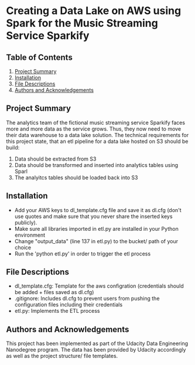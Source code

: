 # Creating a Data Lake on AWS using Spark for the Music Streaming Service Sparkify

## Table of Contents
1. [Project Summary](#Project-Sumary)
2. [Installation](#Installation)
3. [File Descriptions](#File-Descriptions)
4. [Authors and Acknowledgements](#Authors-Acknowledgements)

## Project Summary <a name="Project-Sumary"></a>
The analytics team of the fictional music streaming service Sparkify faces more and more data as the service grows.
Thus, they now need to move their data warehouse to a data lake solution.
The technical requirements for this project state, that an etl pipeline for a data lake hosted on S3 should be build:
1. Data should be extracted from S3
2. Data should be transformed and inserted into analytics tables using Sparl
3. The analyitcs tables should be loaded back into S3

## Installation <a name="Installation"></a>
* Add your AWS keys to dl_template.cfg file and save it as dl.cfg (don't use quotes and make sure that you never share the inserted keys publicly).
* Make sure all libraries imported in etl.py are installed in your Python environment
* Change "output_data" (line 137 in etl.py) to the bucket/ path of your choice
* Run the 'python etl.py' in order to trigger the etl process

## File Descriptions <a name="File-Descriptions"></a>
* dl_template.cfg: Template for the aws configration (credentials should be added + files saved as dl.cfg)
* .gitignore: Includes dl.cfg to prevent users from pushing the configuration files including their credentials
* etl.py: Implements the ETL process

## Authors and Acknowledgements <a name="Authors-Acknowledgements"></a>
This project has been implemented as part of the Udacity Data Engineering Nanodegree program. The data has been provided by Udacity accordingly as well as the project structure/ file templates.
